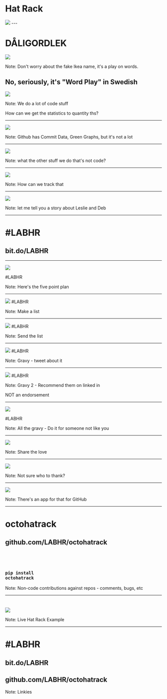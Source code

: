 # Hat Rack <!-- .slide: class="center" -->
 <img src="pictures/footer.svg" />
---

# DÅLIGORDLEK <!-- .slide: class="center" -->

 <img src="pictures/hatrack.svg" />

Note: Don't worry about the fake Ikea name, it's a play on words.

No, seriously, it's "Word Play" in Swedish
---

 <img src="pictures/question.svg" />

Note: We do a lot of code stuff

How can we get the statistics to quantity ths?

---

 <img src="pictures/github.svg" />

Note: Github has Commit Data, Green Graphs, but it's not a lot

---

 <img src="pictures/question.svg" />

Note: what the other stuff we do that's not code?

---

 <img src="pictures/help.svg" />

Note: How can we track that

---

 <img src="pictures/meeting.svg" />

Note: let me tell you a story about Leslie and Deb

---


# #LABHR <!-- .slide: class="center" -->
## bit.do/LABHR <!-- .slide: class="center" -->


---
 <img src="pictures/Solution_0.svg" />

<span class="dasfoot">#LABHR</span>

Note: Here's the five point plan

---

 <img src="pictures/Solution_1.svg" />
<span class="dasfoot">#LABHR</span>

Note: Make a list

---

 <img src="pictures/Solution_2.svg" />
<span class="dasfoot">#LABHR</span>

Note: Send the list

---

 <img src="pictures/Solution_3.svg" />
<span class="dasfoot">#LABHR</span>

Note: Gravy - tweet about it

---

 <img src="pictures/Solution_4.svg" />
<span class="dasfoot">#LABHR</span>

Note: Gravy 2 - Recommend them on linked in

NOT an endorsement

---

 <img src="pictures/Solution_L.svg" />

<span class="dasfoot">#LABHR</span>

Note: All the gravy - Do it for someone not like you

---

 <img src="pictures/yay.svg" />

Note: Share the love

---

 <img src="pictures/help.svg" />

Note: Not sure who to thank?

---

 <img src="pictures/github.svg" />

Note: There's an app for that for GitHub

---

# octohatrack <!-- .slide: class="center" -->
## github.com/LABHR/octohatrack
## &nbsp;
### <code>pip install octohatrack</code>

Note: Non-code contributions against repos - comments, bugs, etc

---

#  <!-- .slide: class="center" -->
 <img src="pictures/hatrack.svg" />

Note: Live Hat Rack Example

---

# #LABHR <!-- .slide: class="center" -->
## bit.do/LABHR

## github.com/LABHR/octohatrack

Note: Linkies